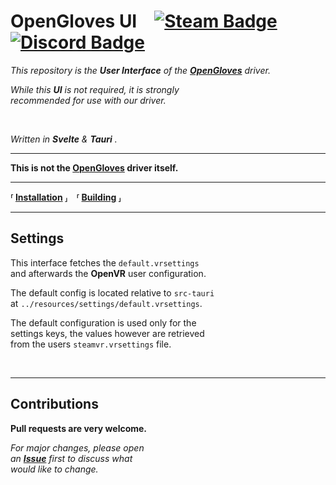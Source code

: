 
# OpenGloves UI [![Steam Badge]][Steam] [![Discord Badge]][Discord]

*This repository is the* ***User Interface*** *of the* ***[OpenGloves]*** *driver.*

*While this* ***UI*** *is not required, it is strongly* <br>
*recommended for use with our driver.*

<br>

*Written in* ***Svelte*** *&* ***Tauri*** *.*

---

**This is not the [OpenGloves] driver itself.**

---

**⸢ [Installation] ⸥ ⸢ [Building] ⸥**

---

## Settings

This interface fetches the `default.vrsettings` <br>
and afterwards the **OpenVR** user configuration.

The default config is located relative to `src-tauri` <br>
at `../resources/settings/default.vrsettings`.

The default configuration is used only for the <br>
settings keys, the values however are retrieved <br>
from the users `steamvr.vrsettings` file.

<br>

---

## Contributions

**Pull requests are very welcome.**

*For major changes, please open* <br>
*an* ***[Issue]*** *first to discuss what* <br>
*would like to change.*


<!----------------------------------------------------------------------------->

[Steam Badge]: https://img.shields.io/badge/Steam-000000?style=for-the-badge&logo=steam&logoColor=white
[Discord Badge]: https://img.shields.io/badge/Discord-7289DA?style=for-the-badge&logo=discord&logoColor=white

[Discord]: https://discord.gg/lucidvr
[Steam]: https://store.steampowered.com/app/1574050/OpenGloves

[OpenGloves]: https://github.com/LucidVR/opengloves-driver


[Installation]: docs/Installation.md
[Building]: docs/Building.md

[Issue]: https://github.com/LucidVR/opengloves-ui/issues
